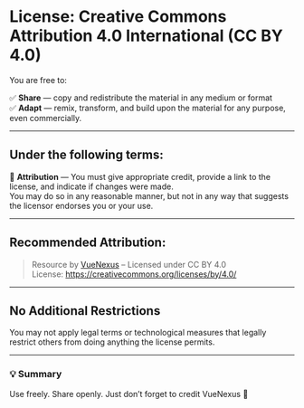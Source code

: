 # License: Creative Commons Attribution 4.0 International (CC BY 4.0)

You are free to:

✅ **Share** — copy and redistribute the material in any medium or format  
✅ **Adapt** — remix, transform, and build upon the material for any purpose, even commercially.

---

## Under the following terms:

📌 **Attribution** — You must give appropriate credit, provide a link to the license, and indicate if changes were made.  
You may do so in any reasonable manner, but not in any way that suggests the licensor endorses you or your use.

---

## Recommended Attribution:
> Resource by [VueNexus](https://github.com/vuenexus) – Licensed under CC BY 4.0  
> License: https://creativecommons.org/licenses/by/4.0/

---

## No Additional Restrictions

You may not apply legal terms or technological measures that legally restrict others from doing anything the license permits.

---

### 💡 Summary

Use freely. Share openly. Just don’t forget to credit VueNexus 💙

